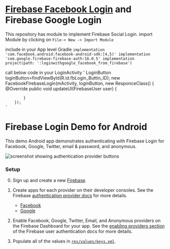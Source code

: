 # [Firebase Facebook Login](https://qna.vbagetech.com/question/363/How-to-implement-Firebase-Facebook-Login-or-Authenticate-Using-Facebook-Login-in-android) and Firebase Google Login
This repository has module to implement Firebase Social Login.
import Module by clicking on `File-> New -> Import Module`

include in your App level Gradle
`implementation 'com.facebook.android:facebook-android-sdk:[4,5)'
    implementation 'com.google.firebase:firebase-auth:16.0.5'
    implementation project(path: ':loginwithgoogle_facebook_from_firebase')`


call below code in your LoginActivity
'
LoginButton loginButton=findViewById(R.id.fbLogin_Buttin_ID);
        new FacebookFIrebaseLogin(mActivity, loginButton, new ResponceClass() {
            @Override
            public void updateUI(FirebaseUser user) {
                
            }
        });
	'


# Firebase Login Demo for Android

This demo Android app demonstrates authenticating with Firebase Login for Facebook, Google, Twitter,
email & password, and anonymous.

![screenshot showing authentication provider buttons](/screenshot.png)

### Setup
0. Sign up and create a new [Firebase](https://www.firebase.com).
0. Create apps for each provider on their developer consoles. See the Firebase
   [authentication provider docs](https://www.firebase.com/docs/android/guide/user-auth.html#section-providers)
   for more details.
    - [Facebook](https://developers.facebook.com/docs/android/getting-started)
    - [Google](https://developers.google.com/+/mobile/android/getting-started)
	
0. Enable Facebook, Google, Twitter, Email, and Anonymous providers on the Firebase Dashboard for
   your app. See the
   [enabling providers section](https://www.firebase.com/docs/android/guide/user-auth.html#section-enable-providers)
   of the Firebase user authentication docs for more details.
0. Populate all of the values in [`res/values/keys.xml`](/app/src/main/res/values/keys.xml).
